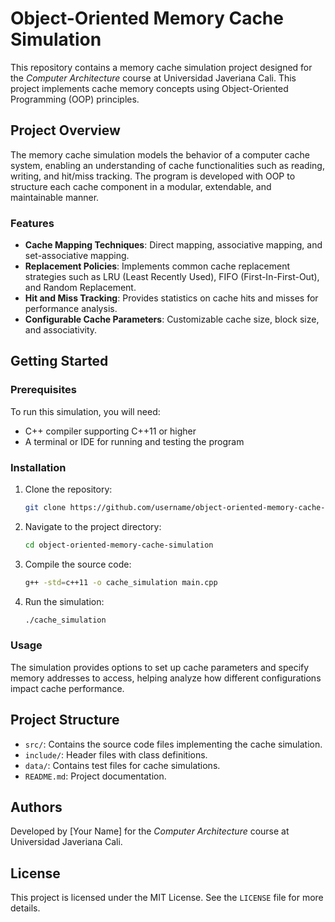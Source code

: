 # Object-Oriented Memory Cache Simulation

This repository contains a memory cache simulation project designed for the *Computer Architecture* course at Universidad Javeriana Cali. This project implements cache memory concepts using Object-Oriented Programming (OOP) principles.

## Project Overview

The memory cache simulation models the behavior of a computer cache system, enabling an understanding of cache functionalities such as reading, writing, and hit/miss tracking. The program is developed with OOP to structure each cache component in a modular, extendable, and maintainable manner.

### Features

- **Cache Mapping Techniques**: Direct mapping, associative mapping, and set-associative mapping.
- **Replacement Policies**: Implements common cache replacement strategies such as LRU (Least Recently Used), FIFO (First-In-First-Out), and Random Replacement.
- **Hit and Miss Tracking**: Provides statistics on cache hits and misses for performance analysis.
- **Configurable Cache Parameters**: Customizable cache size, block size, and associativity.

## Getting Started

### Prerequisites

To run this simulation, you will need:
- C++ compiler supporting C++11 or higher
- A terminal or IDE for running and testing the program

### Installation

1. Clone the repository:
   ```bash
   git clone https://github.com/username/object-oriented-memory-cache-simulation.git
   ```
2. Navigate to the project directory:
   ```bash
   cd object-oriented-memory-cache-simulation
   ```

3. Compile the source code:
   ```bash
   g++ -std=c++11 -o cache_simulation main.cpp
   ```

4. Run the simulation:
   ```bash
   ./cache_simulation
   ```

### Usage

The simulation provides options to set up cache parameters and specify memory addresses to access, helping analyze how different configurations impact cache performance.

## Project Structure

- `src/`: Contains the source code files implementing the cache simulation.
- `include/`: Header files with class definitions.
- `data/`: Contains test files for cache simulations.
- `README.md`: Project documentation.

## Authors

Developed by [Your Name] for the *Computer Architecture* course at Universidad Javeriana Cali.

## License

This project is licensed under the MIT License. See the `LICENSE` file for more details.
